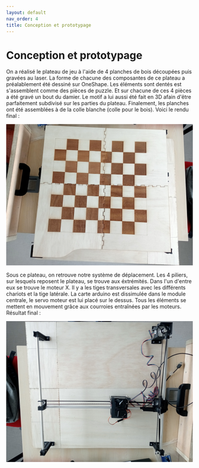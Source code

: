 ```yaml
---
layout: default
nav_order: 4
title: Conception et prototypage
---
```


# Conception et prototypage

On a réalisé le plateau de jeu à l'aide de 4 planches de bois découpées puis gravées au laser.
La forme de chacune des composantes de ce plateau a préalablement été dessiné sur OneShape. Les éléments sont dentés est s'assemblent comme des pièces de puzzle. Et sur chacune de ces 4 pièces a été gravé un bout du damier. Le motif a lui aussi été fait en 3D afain d'être parfaitement subdivisé sur les parties du plateau. 
Finalement, les planches ont été assemblées à de la colle blanche (colle pour le bois). Voici le rendu final :

![MATERIEL](images/notre_damier.jpg)

Sous ce plateau, on retrouve notre système de déplacement. Les 4 piliers, sur lesquels reposent le plateau, se trouve aux éxtrémités. Dans l'un d'entre eux se trouve le moteur X. Il y a les tiges transversales avec les différents chariots et la tige latérale. La carte arduino est dissimulée dans le module centrale, le servo moteur est lui placé sur le dessus. Tous les éléments se mettent en mouvement grâce aux courroies entraînées par les moteurs.   
Résultat final :

![MATERIEL](images/notre_rail.jpg)

